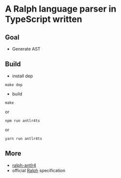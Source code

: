 # A Ralph language parser in TypeScript written

## Goal
* Generate AST

## Build

* install dep
```shell
make dep 
```

* build
```shell
make
```
or
```shell
npm run antlr4ts
```
or
```shell
yarn run antlr4ts
```
## More
* [ralph-antlr4](https://github.com/suyanlong/ralph-antlr4)
*  official [Ralph](https://github.com/alephium/alephium/tree/master/protocol/src/main/scala/org/alephium/protocol/vm/lang) specification




